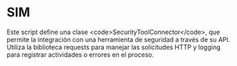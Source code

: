# SIM
Este script define una clase &lt;code>SecurityToolConnector&lt;/code>, que permite la integración con una herramienta de seguridad a través de su API.                          Utiliza la biblioteca requests para manejar las solicitudes HTTP y logging para registrar actividades o errores en el proceso.
